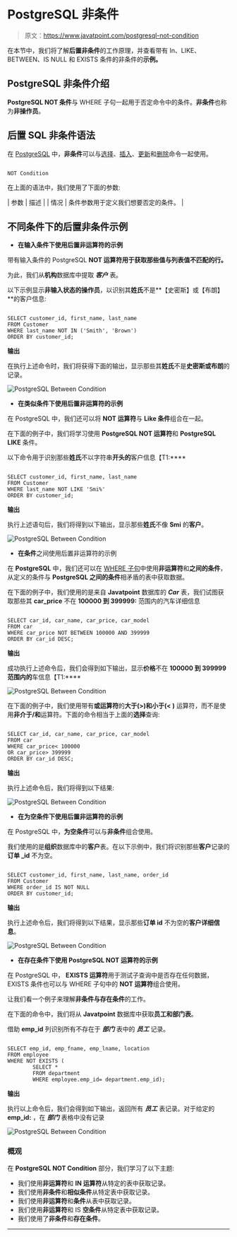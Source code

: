 # PostgreSQL 非条件

> 原文：<https://www.javatpoint.com/postgresql-not-condition>

在本节中，我们将了解**后置非条件**的工作原理，并查看带有 In、LIKE、BETWEEN、IS NULL 和 EXISTS 条件的非条件的**示例。**

## PostgreSQL 非条件介绍

**PostgreSQL NOT 条件**与 WHERE 子句一起用于否定命令中的条件。**非条件**也称为**非操作员**。

## 后置 SQL 非条件语法

在 [PostgreSQL](https://www.javatpoint.com/postgresql-tutorial) 中，**非条件**可以与[选择](https://www.javatpoint.com/postgresql-select)、[插入](https://www.javatpoint.com/postgresql-insert)、[更新](https://www.javatpoint.com/postgresql-update)和[删除](https://www.javatpoint.com/postgresql-delete)命令一起使用。

```

NOT Condition

```

在上面的语法中，我们使用了下面的参数:

| 参数 | 描述 |
| 情况 | 条件参数用于定义我们想要否定的条件。 |

## 不同条件下的后置非条件示例

*   **在输入条件下使用后置非运算符的示例**

带有输入条件的 PostgreSQL **NOT 运算符用于获取那些值与列表值不匹配的行。**

为此，我们从**机构**数据库中提取 ***客户*** 表。

以下示例显示**非输入状态的操作员**，以识别其**姓氏**不是**【史密斯】或【布朗】**的客户信息:

```

SELECT customer_id, first_name, last_name
FROM Customer
WHERE last_name NOT IN ('Smith', 'Brown')
ORDER BY customer_id;

```

**输出**

在执行上述命令时，我们将获得下面的输出，显示那些其**姓氏**不是**史密斯或布朗**的记录。

![PostgreSQL Between Condition](img/9ecaa9aec905307121a5a1740421cab9.png)

*   **在类似条件下使用后置非运算符的示例**

在 PostgreSQL 中，我们还可以将 **NOT 运算符**与 **Like 条件**组合在一起。

在下面的例子中，我们将学习使用 **PostgreSQL NOT 运算符**和 **PostgreSQL LIKE** 条件。

以下命令用于识别那些**姓氏**不以字符串**开头的**客户信息【T1:****

```

SELECT customer_id, first_name, last_name
FROM Customer
WHERE last_name NOT LIKE 'Smi%'
ORDER BY customer_id;

```

**输出**

执行上述语句后，我们将得到以下输出，显示那些**姓氏**不像 **Smi** 的**客户**。

![PostgreSQL Between Condition](img/62b88e032605bdea190737ee6faaa639.png)

*   **在条件**之间使用后置非运算符的示例

在 **PostgreSQL** 中，我们还可以在 [WHERE 子句](https://www.javatpoint.com/postgresql-where-clause)中使用**非运算符**和**之间的条件**，从定义的条件与 **PostgreSQL 之间的条件**相矛盾的表中获取数据。

在下面的例子中，我们使用的是来自 **Javatpoint** 数据库的 ***Car*** 表，我们试图获取那些其 **car_price** 不在 **100000 到 399999:** 范围内的汽车详细信息

```

SELECT car_id, car_name, car_price, car_model
FROM car
WHERE car_price NOT BETWEEN 100000 AND 399999
ORDER BY car_id DESC;

```

**输出**

成功执行上述命令后，我们会得到如下输出，显示**价格**不在 **100000 到 399999 范围内的**车信息【T1:****

![PostgreSQL Between Condition](img/b613123811c47703632af7dc7f19fe6a.png)

在下面的例子中，我们使用带有**或运算符**的**大于(>)和小于(< )** 运算符，而不是使用**非介于/和**运算符。下面的命令相当于上面的**选择**查询:

```

SELECT car_id, car_name, car_price, car_model
FROM car
WHERE car_price< 100000
OR car_price> 399999
ORDER BY car_id DESC;

```

**输出**

执行上述命令后，我们将得到以下结果:

![PostgreSQL Between Condition](img/67ed75dc8ccd769a222ba7173e66bf3a.png)

*   **在为空条件下使用后置非运算符的示例**

在 PostgreSQL 中，**为空条件**可以与**非条件**组合使用。

我们使用的是**组织**数据库中的**客户**表。在以下示例中，我们将识别那些**客户**记录的**订单 _id** 不为空。

```

SELECT customer_id, first_name, last_name, order_id
FROM Customer
WHERE order_id IS NOT NULL
ORDER BY customer_id;

```

**输出**

执行上述命令后，我们将得到以下结果，显示那些**订单 id** 不为空的**客户详细信息**。

![PostgreSQL Between Condition](img/922dedd47c2abc3016602fedf76c18ea.png)

*   **在存在条件下使用 PostgreSQL NOT 运算符的示例**

在 PostgreSQL 中， **EXISTS 运算符**用于测试子查询中是否存在任何数据，EXISTS 条件也可以与 WHERE 子句中的 **NOT 运算符**组合使用。

让我们看一个例子来理解**非条件与存在条件**的工作。

在下面的命令中，我们将从 **Javatpoint** 数据库中获取**员工和部门表**。

借助 **emp_id** 列识别所有不存在于 ***部门*** 表中的 ***员工*** 记录。

```

SELECT emp_id, emp_fname, emp_lname, location
FROM employee
WHERE NOT EXISTS (
		SELECT *
		FROM department
		WHERE employee.emp_id= department.emp_id);

```

**输出**

执行以上命令后，我们会得到如下输出，返回所有 ***员工*** 表记录。对于给定的 **emp_id:** ，在 ***部门*** 表格中没有记录

![PostgreSQL Between Condition](img/559f47f7c13c611782ab798b069b63a9.png)

### 概观

在 **PostgreSQL NOT Condition** 部分，我们学习了以下主题:

*   我们使用**非运算符**和 **IN 运算符**从特定的表中获取记录。
*   我们使用**非条件**和**相似条件**从特定表中获取记录。
*   我们使用**非运算符**和**条件**从表中获取记录。
*   我们使用**非运算符**和 IS **空条件**从特定表中获取记录。
*   我们使用了**非条件**和**存在条件**。

* * *